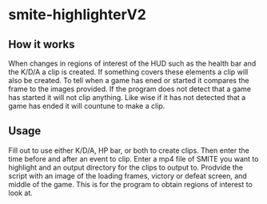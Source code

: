 # smite-highlighterV2

## How it works
When changes in regions of interest of the HUD such as the health bar and the K/D/A a clip is created. If something covers these elements a clip will also be created. 
To tell when a game has ened or started it compares the frame to the images provided. If the program does not detect that a game has started it will not clip anything.
Like wise if it has not detected that a game has ended it will countune to make a clip.

## Usage
Fill out to use either K/D/A, HP bar, or both to create clips. Then enter the time before and after an event to clip.
Enter a mp4 file of SMITE you want to highlight and an output directory for the clips to output to.
Prodvide the script with an image of the loading frames, victory or defeat screen, and middle of the game. This is for the program to obtain regions of interest to look at.
